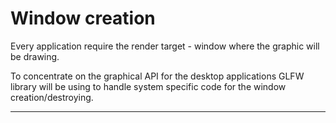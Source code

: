 # Window creation

Every application require the render target - window where the graphic will be drawing.

To concentrate on the graphical API for the desktop applications GLFW library will be using to handle system specific code for the window creation/destroying.

---

